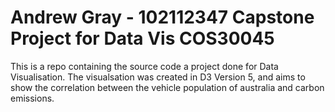 # Andrew Gray - 102112347 Capstone Project for Data Vis COS30045
This is a repo containing the source code a project done for Data Visualisation.
The visualsation was created in D3 Version 5, and aims to show the correlation between the 
vehicle population of australia and carbon emissions.

